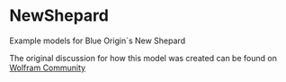 # NewShepard
Example models for Blue Origin`s New Shepard

The original discussion for how this model was created can be found on [Wolfram Community](http://community.wolfram.com/groups/-/m/t/744641)
